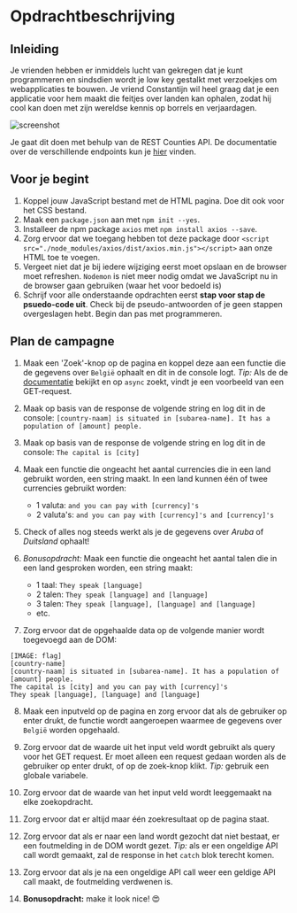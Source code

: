 # Opdrachtbeschrijving

## Inleiding
Je vrienden hebben er inmiddels lucht van gekregen dat je kunt programmeren en sindsdien wordt je
low key gestalkt met verzoekjes om webapplicaties te bouwen. Je vriend Constantijn wil heel graag
dat je een applicatie voor hem maakt die feitjes over landen kan ophalen, zodat hij cool kan doen
met zijn wereldse kennis op borrels en verjaardagen.

![screenshot](./assets/screenshot.png)

Je gaat dit doen met behulp van de REST Counties API. De documentatie over de verschillende endpoints
kun je [hier](https://restcountries.eu/#api-endpoints-language) vinden.

## Voor je begint
1. Koppel jouw JavaScript bestand met de HTML pagina. Doe dit ook voor het CSS bestand.
2. Maak een `package.json` aan met `npm init --yes`.
3. Installeer de npm package `axios` met `npm install axios --save`.
4. Zorg ervoor dat we toegang hebben tot deze package door `<script src="./node_modules/axios/dist/axios.min.js"></script>`
   aan onze HTML toe te voegen.
4. Vergeet niet dat je bij iedere wijziging eerst moet opslaan en de browser moet refreshen.
   `Nodemon` is niet meer nodig omdat we JavaScript nu in de browser gaan gebruiken (waar het voor bedoeld is)
5. Schrijf voor alle onderstaande opdrachten eerst **stap voor stap de psuedo-code uit**.
   Check bij de pseudo-antwoorden of je geen stappen overgeslagen hebt. Begin dan pas met programmeren.

## Plan de campagne
1. Maak een 'Zoek'-knop op de pagina en koppel deze aan een functie die de gegevens over `België` ophaalt en dit in de console logt.
   _Tip:_ Als de de [documentatie](https://www.npmjs.com/package/axios) bekijkt en op `async` zoekt, vindt je een voorbeeld van een GET-request.

2. Maak op basis van de response de volgende string en log dit in de console: `[country-naam] is situated in [subarea-name]. It has a population of [amount] people.`
3. Maak op basis van de response de volgende string en log dit in de console: `The capital is [city]`
4. Maak een functie die ongeacht het aantal currencies die in een land gebruikt worden, een string maakt. In een land kunnen één of twee currencies gebruikt worden:
    * 1 valuta: `and you can pay with [currency]'s`
    * 2 valuta's: `and you can pay with [currency]'s and [currency]'s`
5. Check of alles nog steeds werkt als je de gegevens over _Aruba_ of _Duitsland_ ophaalt!
6. _Bonusopdracht:_ Maak een functie die ongeacht het aantal talen die in een land gesproken worden, een string maakt:
    * 1 taal: `They speak [language]`
    * 2 talen: `They speak [language] and [language]`
    * 3 talen: `They speak [language], [language] and [language]`
    * etc.
7. Zorg ervoor dat de opgehaalde data op de volgende manier wordt toegevoegd aan de DOM:

```
[IMAGE: flag]
[country-name]
[country-naam] is situated in [subarea-name]. It has a population of [amount] people.
The capital is [city] and you can pay with [currency]'s
They speak [language], [language] and [language]
```

8. Maak een inputveld op de pagina en zorg ervoor dat als de gebruiker op enter drukt, de functie wordt
   aangeroepen waarmee de gegevens over `België` worden opgehaald.

9. Zorg ervoor dat de waarde uit het input veld wordt gebruikt als query voor het GET request.
   Er moet alleen een request gedaan worden als de gebruiker op enter drukt, of op de zoek-knop klikt.
   _Tip:_ gebruik een globale variabele.

10. Zorg ervoor dat de waarde van het input veld wordt leeggemaakt na elke zoekopdracht.

11. Zorg ervoor dat er altijd maar één zoekresultaat op de pagina staat.

12. Zorg ervoor dat als er naar een land wordt gezocht dat niet bestaat, er een foutmelding in de DOM wordt gezet.
    _Tip:_ als er een ongeldige API call wordt gemaakt, zal de response in het `catch` blok terecht komen.

13. Zorg ervoor dat als je na een ongeldige API call weer een geldige API call maakt, de foutmelding verdwenen is.

14. **Bonusopdracht:** make it look nice! 😍